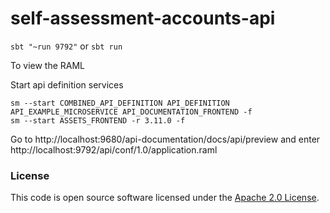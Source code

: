 
# self-assessment-accounts-api

`sbt "~run 9792"` or `sbt run` 

To view the RAML

Start api definition services

```
sm --start COMBINED_API_DEFINITION API_DEFINITION API_EXAMPLE_MICROSERVICE API_DOCUMENTATION_FRONTEND -f
sm --start ASSETS_FRONTEND -r 3.11.0 -f
```

Go to http://localhost:9680/api-documentation/docs/api/preview and enter http://localhost:9792/api/conf/1.0/application.raml 


### License

This code is open source software licensed under the [Apache 2.0 License]("http://www.apache.org/licenses/LICENSE-2.0.html").
